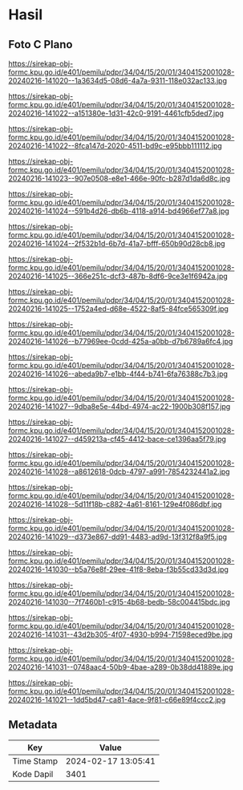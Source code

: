 # Hasil

## Foto C Plano

https://sirekap-obj-formc.kpu.go.id/e401/pemilu/pdpr/34/04/15/20/01/3404152001028-20240216-141020--1a3634d5-08d6-4a7a-9311-118e032ac133.jpg

https://sirekap-obj-formc.kpu.go.id/e401/pemilu/pdpr/34/04/15/20/01/3404152001028-20240216-141022--a151380e-1d31-42c0-9191-4461cfb5ded7.jpg

https://sirekap-obj-formc.kpu.go.id/e401/pemilu/pdpr/34/04/15/20/01/3404152001028-20240216-141022--8fca147d-2020-4511-bd9c-e95bbb111112.jpg

https://sirekap-obj-formc.kpu.go.id/e401/pemilu/pdpr/34/04/15/20/01/3404152001028-20240216-141023--907e0508-e8e1-466e-90fc-b287d1da6d8c.jpg

https://sirekap-obj-formc.kpu.go.id/e401/pemilu/pdpr/34/04/15/20/01/3404152001028-20240216-141024--591b4d26-db6b-4118-a914-bd4966ef77a8.jpg

https://sirekap-obj-formc.kpu.go.id/e401/pemilu/pdpr/34/04/15/20/01/3404152001028-20240216-141024--2f532b1d-6b7d-41a7-bfff-650b90d28cb8.jpg

https://sirekap-obj-formc.kpu.go.id/e401/pemilu/pdpr/34/04/15/20/01/3404152001028-20240216-141025--366e251c-dcf3-487b-8df6-9ce3e1f6942a.jpg

https://sirekap-obj-formc.kpu.go.id/e401/pemilu/pdpr/34/04/15/20/01/3404152001028-20240216-141025--1752a4ed-d68e-4522-8af5-84fce565309f.jpg

https://sirekap-obj-formc.kpu.go.id/e401/pemilu/pdpr/34/04/15/20/01/3404152001028-20240216-141026--b77969ee-0cdd-425a-a0bb-d7b6789a6fc4.jpg

https://sirekap-obj-formc.kpu.go.id/e401/pemilu/pdpr/34/04/15/20/01/3404152001028-20240216-141026--abeda9b7-e1bb-4f44-b741-6fa76388c7b3.jpg

https://sirekap-obj-formc.kpu.go.id/e401/pemilu/pdpr/34/04/15/20/01/3404152001028-20240216-141027--9dba8e5e-44bd-4974-ac22-1900b308f157.jpg

https://sirekap-obj-formc.kpu.go.id/e401/pemilu/pdpr/34/04/15/20/01/3404152001028-20240216-141027--d459213a-cf45-4412-bace-ce1396aa5f79.jpg

https://sirekap-obj-formc.kpu.go.id/e401/pemilu/pdpr/34/04/15/20/01/3404152001028-20240216-141028--a8612618-0dcb-4797-a991-7854232441a2.jpg

https://sirekap-obj-formc.kpu.go.id/e401/pemilu/pdpr/34/04/15/20/01/3404152001028-20240216-141028--5d11f18b-c882-4a61-8161-129e4f086dbf.jpg

https://sirekap-obj-formc.kpu.go.id/e401/pemilu/pdpr/34/04/15/20/01/3404152001028-20240216-141029--d373e867-dd91-4483-ad9d-13f312f8a9f5.jpg

https://sirekap-obj-formc.kpu.go.id/e401/pemilu/pdpr/34/04/15/20/01/3404152001028-20240216-141030--b5a76e8f-29ee-41f8-8eba-f3b55cd33d3d.jpg

https://sirekap-obj-formc.kpu.go.id/e401/pemilu/pdpr/34/04/15/20/01/3404152001028-20240216-141030--7f7460b1-c915-4b68-bedb-58c004415bdc.jpg

https://sirekap-obj-formc.kpu.go.id/e401/pemilu/pdpr/34/04/15/20/01/3404152001028-20240216-141031--43d2b305-4f07-4930-b994-71598eced9be.jpg

https://sirekap-obj-formc.kpu.go.id/e401/pemilu/pdpr/34/04/15/20/01/3404152001028-20240216-141031--0748aac4-50b9-4bae-a289-0b38dd41889e.jpg

https://sirekap-obj-formc.kpu.go.id/e401/pemilu/pdpr/34/04/15/20/01/3404152001028-20240216-141021--1dd5bd47-ca81-4ace-9f81-c66e89f4ccc2.jpg


## Metadata

| Key        | Value               |
| ---------- | ------------------- |
| Time Stamp | 2024-02-17 13:05:41 |
| Kode Dapil | 3401                |



